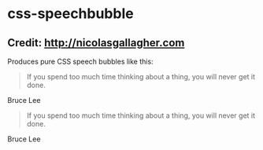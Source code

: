 <html>
<head>
<LINK REL="stylesheet" href="css-speechbubble.css" type="text/css">
</head>
<body>

<h1>css-speechbubble</h1>

<h2>Credit: <a href="http://nicolasgallagher.com">http://nicolasgallagher.com</a></h2>

<p>Produces pure CSS speech bubbles like this:</p>

<div class="quote">
    <blockquote><p>If you spend too much time thinking about a thing, you will never get it done.</p></blockquote>
    <p class="credit">Bruce Lee</p>
</div>
<div class="quote">
<blockquote><p>If you spend too much time thinking about a thing, you will never get it done.</p></blockquote>
    <p class="credit">Bruce Lee</p>
</div>

</body>
</html>
